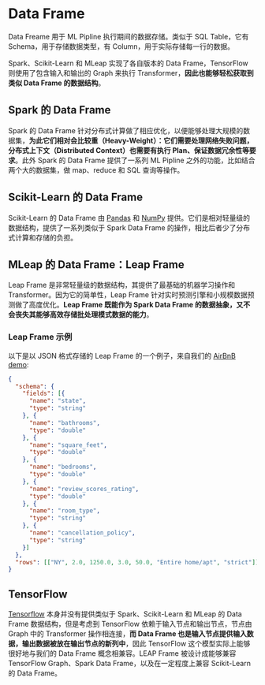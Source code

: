 # Data Frame

Data Freame 用于 ML Pipline 执行期间的数据存储。类似于 SQL Table，它有 Schema，用于存储数据类型，有 Column，用于实际存储每一行的数据。

Spark、Scikit-Learn 和 MLeap 实现了各自版本的 Data Frame，TensorFlow 则使用了包含输入和输出的 Graph 来执行 Transformer，**因此也能够轻松获取到类似 Data Frame 的数据结构**。

## Spark 的 Data Frame

Spark 的 Data Frame 针对分布式计算做了相应优化，以便能够处理大规模的数据集，**为此它们相对会比较重（Heavy-Weight）：它们需要处理网络失败问题，分布式上下文（Distributed Context）也需要有执行 Plan、保证数据冗余性等要求**。此外 Spark 的 Data Frame 提供了一系列 ML Pipline 之外的功能，比如结合两个大的数据集，做 map、reduce 和 SQL 查询等操作。

## Scikit-Learn 的 Data Frame

Scikit-Learn 的 Data Frame 由 [Pandas](http://pandas.pydata.org/) 和 [NumPy](http://www.numpy.org/) 提供。它们是相对轻量级的数据结构，提供了一系列类似于 Spark Data Frame 的操作，相比后者少了分布式计算和存储的负担。

## MLeap 的 Data Frame：Leap Frame

Leap Frame 是非常轻量级的数据结构，其提供了最基础的机器学习操作和 Transformer。因为它的简单性，Leap Frame 针对实时预测引擎和小规模数据预测做了高度优化。**Leap Frame 既能作为 Spark Data Frame 的数据抽象，又不会丧失其能够高效存储批处理模式数据的能力**。

### Leap Frame 示例

以下是以 JSON 格式存储的 Leap Frame 的一个例子，来自我们的 [AirBnB demo](https://github.com/combust/mleap-demo/blob/master/notebooks/airbnb-price-regression.ipynb):

```json
{
  "schema": {
    "fields": [{
      "name": "state",
      "type": "string"
    }, {
      "name": "bathrooms",
      "type": "double"
    }, {
      "name": "square_feet",
      "type": "double"
    }, {
      "name": "bedrooms",
      "type": "double"
    }, {
      "name": "review_scores_rating",
      "type": "double"
    }, {
      "name": "room_type",
      "type": "string"
    }, {
      "name": "cancellation_policy",
      "type": "string"
    }]
  },
  "rows": [["NY", 2.0, 1250.0, 3.0, 50.0, "Entire home/apt", "strict"]]
}
```

## TensorFlow

[Tensorflow](https://www.tensorflow.org/) 本身并没有提供类似于 Spark、Scikit-Learn 和 MLeap 的 Data Frame 数据结构，但是考虑到 TensorFlow 依赖于输入节点和输出节点，节点由 Graph 中的 Transformer 操作相连接，**而 Data Frame 也是输入节点提供输入数据，输出数据被放在输出节点的新列中**，因此 TensorFlow 这个模型实际上能够很好地与我们的 Data Frame 概念相兼容。LEAP Frame 被设计成能够兼容 TensorFlow Graph、Spark Data Frame，以及在一定程度上兼容 Scikit-Learn 的 Data Frame。
